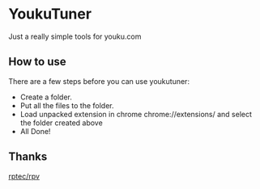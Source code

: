 # YoukuTuner
Just a really simple tools for youku.com

## How to use
There are a few steps before you can use youkutuner:

* Create a folder.
* Put all the files to the folder.
* Load unpacked extension in chrome chrome://extensions/ and select the folder created above
* All Done!

## Thanks
[rptec/rpv](https://github.com/rptec/rpv) 

